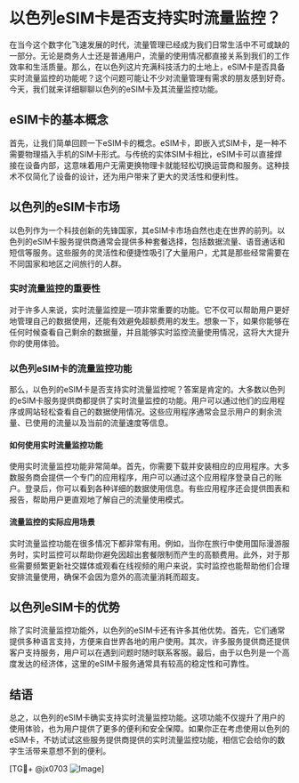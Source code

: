 # 以色列eSIM卡是否支持实时流量监控？

在当今这个数字化飞速发展的时代，流量管理已经成为我们日常生活中不可或缺的一部分。无论是商务人士还是普通用户，流量的使用情况都直接关系到我们的工作效率和生活质量。那么，在以色列这片充满科技活力的土地上，eSIM卡是否具备实时流量监控的功能呢？这个问题可能让不少对流量管理有需求的朋友感到好奇。今天，我们就来详细聊聊以色列的eSIM卡及其流量监控功能。

## eSIM卡的基本概念

首先，让我们简单回顾一下eSIM卡的概念。eSIM卡，即嵌入式SIM卡，是一种不需要物理插入手机的SIM卡形式。与传统的实体SIM卡相比，eSIM卡可以直接焊接在设备内部，这意味着用户无需更换物理卡就能轻松切换运营商和服务。这种技术不仅简化了设备的设计，还为用户带来了更大的灵活性和便利性。

## 以色列的eSIM卡市场

以色列作为一个科技创新的先锋国家，其eSIM卡市场自然也走在世界的前列。以色列的eSIM卡服务提供商通常会提供多种套餐选择，包括数据流量、语音通话和短信等服务。这些服务的灵活性和便捷性吸引了大量用户，尤其是那些经常需要在不同国家和地区之间旅行的人群。

### 实时流量监控的重要性

对于许多人来说，实时流量监控是一项非常重要的功能。它不仅可以帮助用户更好地管理自己的数据使用，还能有效避免超额费用的发生。想象一下，如果你能够在任何时候查看自己剩余的数据量，并且能够实时监控流量使用情况，这将大大提升你的使用体验。

### 以色列eSIM卡的流量监控功能

那么，以色列的eSIM卡是否支持实时流量监控呢？答案是肯定的。大多数以色列的eSIM卡服务提供商都提供了实时流量监控的功能。用户可以通过他们的应用程序或网站轻松查看自己的数据使用情况。这些应用程序通常会显示用户的剩余流量、已使用的流量以及当前的流量速度等信息。

#### 如何使用实时流量监控功能

使用实时流量监控功能非常简单。首先，你需要下载并安装相应的应用程序。大多数服务商会提供一个专门的应用程序，用户可以通过这个应用程序登录自己的账户。登录后，你可以看到各种详细的数据使用信息。有些应用程序还会提供图表和报告，帮助用户更直观地了解自己的流量使用模式。

#### 流量监控的实际应用场景

实时流量监控功能在很多情况下都非常有用。例如，当你在旅行中使用国际漫游服务时，实时监控可以帮助你避免因超出套餐限制而产生的高额费用。此外，对于那些需要频繁更新社交媒体或观看在线视频的用户来说，实时监控也能帮助他们合理安排流量使用，确保不会因为意外的高流量消耗而超支。

## 以色列eSIM卡的优势

除了实时流量监控功能外，以色列的eSIM卡还有许多其他优势。首先，它们通常提供多种语言支持，方便来自世界各地的用户使用。其次，许多服务提供商还提供客户支持服务，用户可以在遇到问题时随时联系客服。最后，由于以色列是一个高度发达的经济体，这里的eSIM卡服务通常具有较高的稳定性和可靠性。

## 结语

总之，以色列的eSIM卡确实支持实时流量监控功能。这项功能不仅提升了用户的使用体验，也为用户提供了更多的便利和安全保障。如果你正在考虑使用以色列的eSIM卡，不妨试试这些服务提供商提供的实时流量监控功能，相信它会给你的数字生活带来意想不到的便利。

[TG💪+ @jx0703 ![Image](https://github.com/user-attachments/assets/dbca1d08-cadb-493c-b0ec-ad6f7a83f270)]